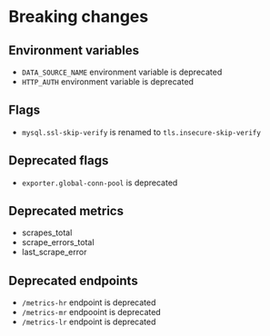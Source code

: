 # Breaking changes

## Environment variables

- `DATA_SOURCE_NAME` environment variable is deprecated
- `HTTP_AUTH` environment variable is deprecated

## Flags

- `mysql.ssl-skip-verify` is renamed to `tls.insecure-skip-verify`

## Deprecated flags

- `exporter.global-conn-pool` is deprecated

## Deprecated metrics

- scrapes_total
- scrape_errors_total
- last_scrape_error

## Deprecated endpoints

- `/metrics-hr` endpoint is deprecated
- `/metrics-mr` endpooint is deprecated
- `/metrics-lr` endpoint is deprecated
